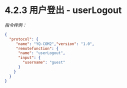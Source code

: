 # 4.2.3    用户登出 - userLogout

 *指令样例：*

```json
{
  "protocol": {
     "name": "YQ-COM2","version": "1.0",
     "remotefunction": {
      "name": "userLogout",
      "input": {
        "username": "guest"
      }
    }
  }
}
```

